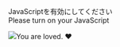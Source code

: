 JavaScriptを有効にしてください  
Please turn on your JavaScript

![](https://static.blahaj.zone/blahaj-logo.webp)You are loved. ❤️